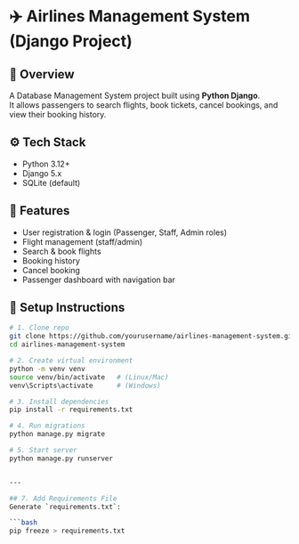 # ✈️ Airlines Management System (Django Project)

## 📌 Overview
A Database Management System project built using **Python Django**.  
It allows passengers to search flights, book tickets, cancel bookings, and view their booking history.  

## ⚙️ Tech Stack
- Python 3.12+
- Django 5.x
- SQLite (default)

## 🚀 Features
- User registration & login (Passenger, Staff, Admin roles)
- Flight management (staff/admin)
- Search & book flights
- Booking history
- Cancel booking
- Passenger dashboard with navigation bar

## 🔧 Setup Instructions
```bash
# 1. Clone repo
git clone https://github.com/yourusername/airlines-management-system.git
cd airlines-management-system

# 2. Create virtual environment
python -m venv venv
source venv/bin/activate   # (Linux/Mac)
venv\Scripts\activate      # (Windows)

# 3. Install dependencies
pip install -r requirements.txt

# 4. Run migrations
python manage.py migrate

# 5. Start server
python manage.py runserver


---

## 7. Add Requirements File
Generate `requirements.txt`:

```bash
pip freeze > requirements.txt
